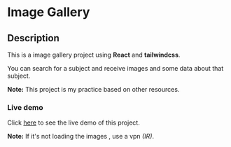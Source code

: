 # Image Gallery

## Description

This is a image gallery project using **React** and **tailwindcss**.

You can search for a subject and receive images and some data about that subject.

**Note:** This project is my practice based on other resources.

### Live demo

Click [here](https://mahmood-kn.github.io/react-image-gallery 'Image Gallery') to see the live demo of this project.

**Note:** If it's not loading the images , use a vpn _(IR)_.
